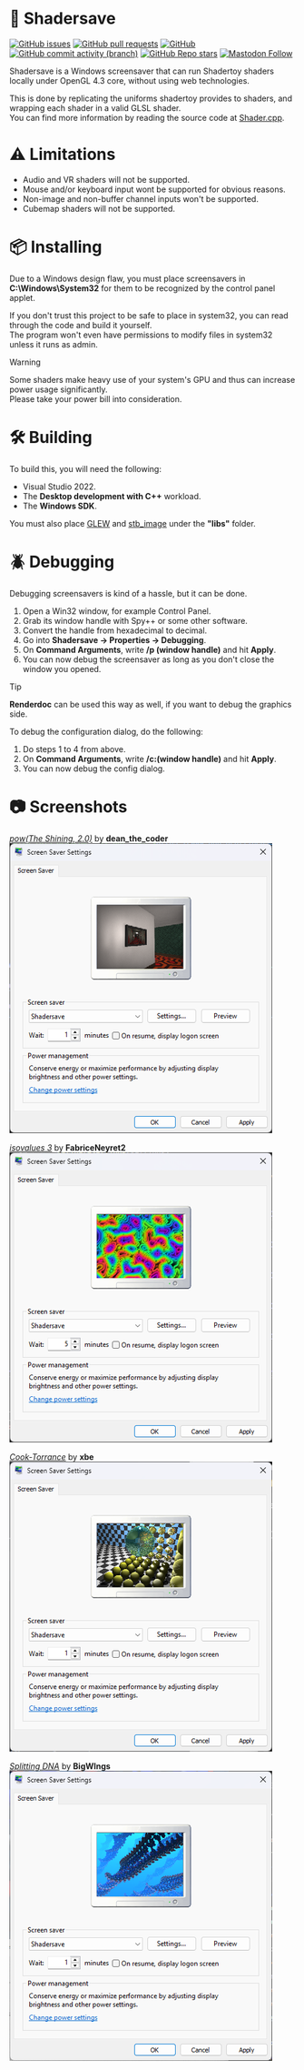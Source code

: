 # :rainbow: Shadersave
[![GitHub issues](https://img.shields.io/github/issues/analogfeelings/shadersave?style=flat-square&logo=github&label=Issues)](https://github.com/AnalogFeelings/shadersave/issues)
[![GitHub pull requests](https://img.shields.io/github/issues-pr/analogfeelings/shadersave?label=Pull%20Requests&style=flat-square&logo=github)](https://github.com/AnalogFeelings/shadersave/pulls)
[![GitHub](https://img.shields.io/github/license/analogfeelings/shadersave?label=License&style=flat-square&logo=opensourceinitiative&logoColor=white)](https://github.com/AnalogFeelings/shadersave/blob/master/LICENSE.txt)
[![GitHub commit activity (branch)](https://img.shields.io/github/commit-activity/m/analogfeelings/shadersave/master?label=Commit%20Activity&style=flat-square&logo=github)](https://github.com/AnalogFeelings/shadersave/graphs/commit-activity)
[![GitHub Repo stars](https://img.shields.io/github/stars/analogfeelings/shadersave?label=Stargazers&style=flat-square&logo=github)](https://github.com/AnalogFeelings/shadersave/stargazers)
[![Mastodon Follow](https://img.shields.io/mastodon/follow/109309123442839534?domain=https%3A%2F%2Ftech.lgbt%2F&style=flat-square&logo=mastodon&logoColor=white&label=Follow%20Me!&color=6364ff)](https://tech.lgbt/@analog_feelings)

Shadersave is a Windows screensaver that can run Shadertoy shaders locally under OpenGL 4.3 core, without using web technologies.

This is done by replicating the uniforms shadertoy provides to shaders, and wrapping each shader in a valid GLSL shader.  
You can find more information by reading the source code at [Shader.cpp](https://github.com/AnalogFeelings/Shadersave/blob/master/src/Classes/Shader.cpp).

# :warning: Limitations

- Audio and VR shaders will not be supported.
- Mouse and/or keyboard input wont be supported for obvious reasons.
- Non-image and non-buffer channel inputs won't be supported.
- Cubemap shaders will not be supported.

# :package: Installing

Due to a Windows design flaw, you must place screensavers in **C:\Windows\System32** for them to be recognized by the control panel
applet.

If you don't trust this project to be safe to place in system32, you can read through the code and build it yourself.  
The program won't even have permissions to modify files in system32 unless it runs as admin.

> [!WARNING]
> Some shaders make heavy use of your system's GPU and thus can increase power usage significantly.  
> Please take your power bill into consideration.

# :hammer_and_wrench: Building

To build this, you will need the following:
- Visual Studio 2022.
- The **Desktop development with C++** workload.
- The **Windows SDK**.

You must also place [GLEW](https://glew.sourceforge.net/) and [stb_image](https://github.com/nothings/stb/blob/master/stb_image.h) under the **"libs"** folder.

# :beetle: Debugging

Debugging screensavers is kind of a hassle, but it can be done.

1. Open a Win32 window, for example Control Panel.
2. Grab its window handle with Spy++ or some other software.
3. Convert the handle from hexadecimal to decimal.
4. Go into **Shadersave -> Properties -> Debugging**.
5. On **Command Arguments**, write **/p (window handle)** and hit **Apply**.
6. You can now debug the screensaver as long as you don't close the window you opened.

> [!TIP]
> **Renderdoc** can be used this way as well, if you want to debug the graphics side.

To debug the configuration dialog, do the following:

1. Do steps 1 to 4 from above.
2. On **Command Arguments**, write **/c:(window handle)** and hit **Apply**.
3. You can now debug the config dialog.

# :camera: Screenshots

[*pow(The Shining, 2.0)*](https://www.shadertoy.com/view/tlyfDV) by **dean_the_coder**  
![shining](screenshots/shining.png)

[*isovalues 3*](https://www.shadertoy.com/view/ldfczS) by **FabriceNeyret2**  
![isovalues](screenshots/isovalues.png)

[*Cook-Torrance*](https://www.shadertoy.com/view/XsXXDB) by **xbe**  
![torrance](screenshots/raytracer.png)

[*Splitting DNA*](https://www.shadertoy.com/view/4d2cWd) by **BigWIngs**  
![dna](screenshots/dna.png)

